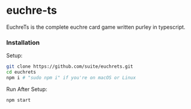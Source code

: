 # euchre-ts
EuchreTs is the complete euchre card game written purley in typescript.

### Installation
Setup:

```sh
git clone https://github.com/suite/euchrets.git
cd euchrets
npm i # "sudo npm i" if you're on macOS or Linux
```

Run After Setup:

```sh
npm start
```
